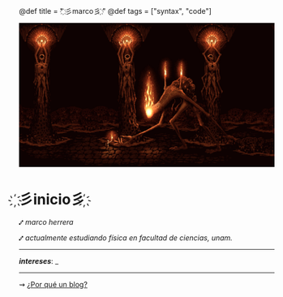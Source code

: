 @def title = " ҉彡marco彡 ҉"
@def tags = ["syntax", "code"]




![ini](/assets/klimt.jpg)


# **҉彡inicio彡 ҉** 

⑇ _marco herrera_

⑇ _actualmente estudiando física en facultad de ciencias, unam._


---
_**intereses**_: _

---

⇝ [¿Por qué un blog?](/Otros/pblog/)